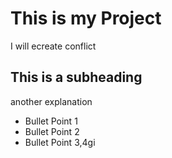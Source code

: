 # This is my Project
I will ecreate conflict

## This is a subheading
another explanation

* Bullet Point 1
* Bullet Point 2
* Bullet Point 3,4gi